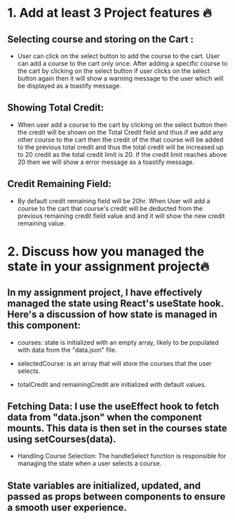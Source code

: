 #  1. Add at least 3 Project features 🔥 

## Selecting course and storing on the Cart : 
  - User can click on the select button to add the course to the cart. User can  add a course to the cart only once. After adding a specific course to the cart by clicking on the select button if user clicks on the select button again then it will show a warning message to the user which will be displayed as a toastify message.

## Showing Total Credit: 
- When user add a course to the cart by clicking on the select button then the credit will be shown on the Total Credit field and thus if we add any other course to the cart then the credit of the that course will be added to the previous total credit and thus the total credit will be increased up to 20 credit as the total credit limit is 20. If the credit limit reaches above 20 then we will show a error message as a toastify message.

## Credit Remaining Field: 
- By default credit remaining field will be 20hr. When User will add a course to the cart that course's credit will be deducted from the previous remaining credit field value and and it will show the new credit remaining value.


# 2. Discuss how you managed the state in your assignment project🔥 

## In my assignment project, I have effectively managed the state using React's useState hook. Here's a discussion of how state is managed in this component:
- courses: state is initialized with an empty array, likely to be populated with data from the "data.json" file.


- selectedCourse: is an array that will store the courses that the user selects.


- totalCredit and remainingCredit are initialized with default values.

## Fetching Data: I use the useEffect hook to fetch data from "data.json" when the component mounts. This data is then set in the courses state using setCourses(data).

- Handling Course Selection: The handleSelect function is responsible for managing the state when a user selects a course. 

## State variables are initialized, updated, and passed as props between components to ensure a smooth user experience. 

